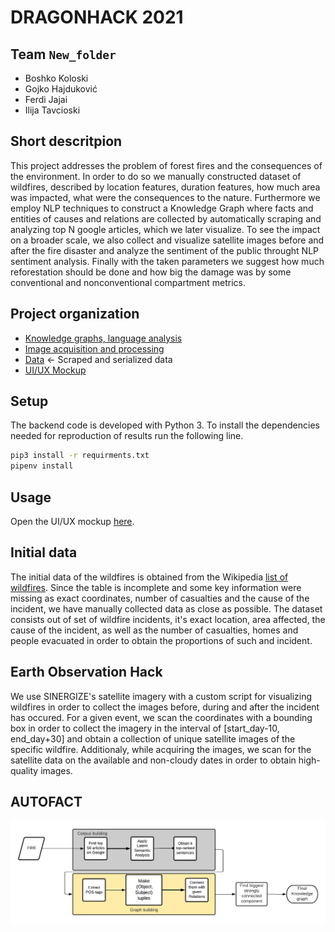 # DRAGONHACK 2021

## Team `New_folder`
- Boshko Koloski
- Gojko Hajduković
- Ferdi Jajai
- Ilija Tavcioski

## Short descritpion
This project addresses the problem of forest fires and the consequences of the environment.
In order to do so we manually constructed dataset of wildfires, described by location features, duration features, how much area was impacted, what were the consequences to the nature.
Furthermore we employ NLP techniques to construct a Knowledge Graph where facts and entities of causes and relations are collected by automatically scraping and analyzing top N google articles, which we later visualize.
To see the impact on a broader scale, we also collect and visualize satellite images before and after the fire disaster and analyze the sentiment of the public throught NLP sentiment analysis.
Finally with the taken parameters we suggest how much reforestation should be done and how big the damage was by some conventional and nonconventional compartment metrics.

## Project organization

- [Knowledge graphs, language analysis](./src/back/nlp)
- [Image acquisition and processing](./src/back/maps)
- [Data](./data) <- Scraped and serialized data 
- [UI/UX Mockup](./mockups)     

## Setup

The backend code is developed with Python 3. To install the dependencies needed for reproduction of results run the following line.

```bash
pip3 install -r requirments.txt
pipenv install
```

## Usage 
Open the UI/UX mockup [here](https://xd.adobe.com/view/9c231bef-a3fc-47d8-6a1f-9379443117ce-ea12/#).

## Initial data 

The initial data of the wildfires is obtained from the Wikipedia [list of wildfires](https://en.wikipedia.org/wiki/List_of_wildfires).
Since the table is incomplete and some key information were missing as exact coordinates, number of casualties and the cause of the incident, we have manually collected data as close as possible.
The dataset consists out of set of wildfire incidents, it's exact location, area affected, the cause of the incident, as well as the number of casualties, homes and people evacuated in order to obtain the proportions of such and incident.

## Earth Observation Hack
We use SINERGIZE's satellite imagery with a custom script for visualizing wildfires in order to collect the images before, during and after the incident has occured.
For a given event, we scan the coordinates with a bounding box in order to collect the imagery in the interval of [start_day-10, end_day+30] and obtain a collection of unique satellite images of the specific wildfire.
Additionaly, while acquiring the images, we scan for the satellite data on the available and non-cloudy dates in order to obtain high-quality images. 

## AUTOFACT
![Alt text](data/knowledge_graphs/diagram_readme.png?raw=true "Title")


